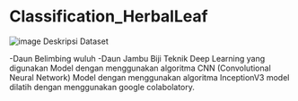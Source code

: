 # Classification_HerbalLeaf
![image](https://user-images.githubusercontent.com/71914321/212475835-0dc34ce7-b4e1-4968-a61b-97c872c04d27.png)
Deskripsi Dataset

-Daun Belimbing wuluh
-Daun Jambu Biji
Teknik Deep Learning yang digunakan
Model dengan menggunakan algoritma CNN (Convolutional Neural Network)
Model dengan menggunakan algoritma InceptionV3 model dilatih dengan menggunakan google colabolatory.

